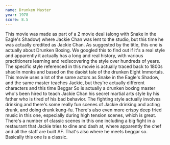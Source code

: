 ```yaml
---
name: Drunken Master
year: 1978
score: 8.5
---
```

This movie was made as part of a 2 movie deal (along with Snake in the Eagle's Shadow) where Jackie Chan was lent to the studio, but this time he was actually credited as Jackie Chan. As suggested by the title, this one is actually about Drunken Boxing. We googled this to find out if it's a real style and apparently it actually has a long and real history, with various practitioners learning and rediscovering the style over hundreds of years. The specific style referenced in this movie is actually traced back to 1800s shaolin monks and based on the daoist tale of the drunken Eight Immortals. This movie uses a lot of the same actors as Snake in the Eagle's Shadow, and the same master teaches Jackie, but they're actually different characters and this time Beggar So is actually a drunken boxing master who's been hired to teach Jackie Chan his secret martial arts style by his father who is tired of his bad behavior. The fighting style actually involves drinking and there's some really fun scenes of Jackie drinking and acting drunk, and doing drunk kung-fu. There's also even more crispy deep fried music in this one, especially during high tension scenes, which is great. There's a number of classic scenes in this one including a big fight in a restaurant that Jackie tries to dine and dash at, where apparently the chef and all the staff are built AF. That's also where he meets beggar so. Basically this one is a classic.

